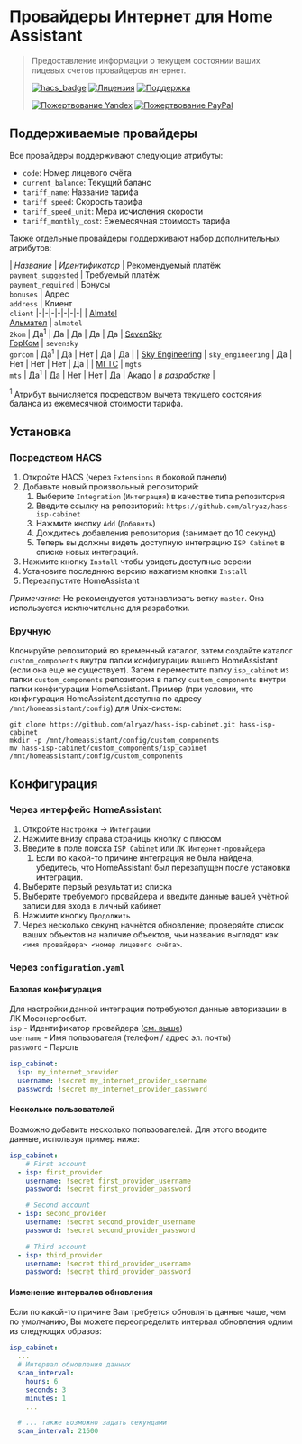 # Провайдеры Интернет для Home Assistant
> Предоставление информации о текущем состоянии ваших лицевых счетов провайдеров интернет.
>
>[![hacs_badge](https://img.shields.io/badge/HACS-Custom-orange.svg)](https://github.com/custom-components/hacs)
>[![Лицензия](https://img.shields.io/badge/%D0%9B%D0%B8%D1%86%D0%B5%D0%BD%D0%B7%D0%B8%D1%8F-MIT-yellow.svg)](https://opensource.org/licenses/MIT)
>[![Поддержка](https://img.shields.io/badge/%D0%9F%D0%BE%D0%B4%D0%B4%D0%B5%D1%80%D0%B6%D0%B8%D0%B2%D0%B0%D0%B5%D1%82%D1%81%D1%8F%3F-%D0%B4%D0%B0-green.svg)](https://github.com/alryaz/hass-isp-cabinet/graphs/commit-activity)
>
>[![Пожертвование Yandex](https://img.shields.io/badge/%D0%9F%D0%BE%D0%B6%D0%B5%D1%80%D1%82%D0%B2%D0%BE%D0%B2%D0%B0%D0%BD%D0%B8%D0%B5-Yandex-red.svg)](https://money.yandex.ru/to/410012369233217)
>[![Пожертвование PayPal](https://img.shields.io/badge/%D0%9F%D0%BE%D0%B6%D0%B5%D1%80%D1%82%D0%B2%D0%BE%D0%B2%D0%B0%D0%BD%D0%B8%D0%B5-Paypal-blueviolet.svg)](https://www.paypal.me/alryaz)

## Поддерживаемые провайдеры
Все провайдеры поддерживают следующие атрибуты:
- `code`: Номер лицевого счёта
- `current_balance`: Текущий баланс
- `tariff_name`: Название тарифа
- `tariff_speed`: Скорость тарифа
- `tariff_speed_unit`: Мера исчисления скорости
- `tariff_monthly_cost`: Ежемесячная стоимость тарифа

Также отдельные провайдеры поддерживают набор дополнительных атрибутов:

<a name="providers_table"></a>
| _Название_ | _Идентификатор_ | Рекомендуемый платёж<br>`payment_suggested` | Требуемый платёж<br>`payment_required`   | Бонусы<br>`bonuses`    | Адрес<br>`address`     | Клиент<br>`client`
|-|-|-|-|-|-|-|
| [Almatel<br>Альмател](https://almatel.ru) | `almatel`<br>`2kom` | Да<sup>1</sup> | Да | Да | Да | Да
| [SevenSky<br>ГорКом](https://seven-sky.net) | `sevensky`<br>`gorcom` | Да<sup>1</sup> | Да | Нет | Да | Да |
| [Sky Engineering](http://sky-en.ru) | `sky_engineering` | Да | Нет | Нет | Нет | Да |
| [МГТС](https://mgts.ru) | `mgts`<br>`mts` | Да<sup>1</sup> | Да | Нет | Нет | Да
| Акадо | _в разработке_ |

<sup>1</sup> Атрибут вычисляется посредством вычета текущего состояния баланса из ежемесячной стоимости тарифа.

## Установка
### Посредством HACS
1. Откройте HACS (через `Extensions` в боковой панели)
1. Добавьте новый произвольный репозиторий:
   1. Выберите `Integration` (`Интеграция`) в качестве типа репозитория
   1. Введите ссылку на репозиторий: `https://github.com/alryaz/hass-isp-cabinet`
   1. Нажмите кнопку `Add` (`Добавить`)
   1. Дождитесь добавления репозитория (занимает до 10 секунд)
   1. Теперь вы должны видеть доступную интеграцию `ISP Cabinet` в списке новых интеграций.
1. Нажмите кнопку `Install` чтобы увидеть доступные версии
1. Установите последнюю версию нажатием кнопки `Install`
1. Перезапустите HomeAssistant

_Примечание:_ Не рекомендуется устанавливать ветку `master`. Она используется исключительно для разработки. 

### Вручную
Клонируйте репозиторий во временный каталог, затем создайте каталог `custom_components` внутри папки конфигурации
вашего HomeAssistant (если она еще не существует). Затем переместите папку `isp_cabinet` из папки `custom_components` 
репозитория в папку `custom_components` внутри папки конфигурации HomeAssistant.
Пример (при условии, что конфигурация HomeAssistant доступна по адресу `/mnt/homeassistant/config`) для Unix-систем:
```
git clone https://github.com/alryaz/hass-isp-cabinet.git hass-isp-cabinet
mkdir -p /mnt/homeassistant/config/custom_components
mv hass-isp-cabinet/custom_components/isp_cabinet /mnt/homeassistant/config/custom_components
```

## Конфигурация
### Через интерфейс HomeAssistant
1. Откройте `Настройки` -> `Интеграции`
1. Нажмите внизу справа страницы кнопку с плюсом
1. Введите в поле поиска `ISP Cabinet` или `ЛК Интернет-провайдера`
   1. Если по какой-то причине интеграция не была найдена, убедитесь, что HomeAssistant был перезапущен после
        установки интеграции.
1. Выберите первый результат из списка
1. Выберите требуемого провайдера и введите данные вашей учётной записи для входа в личный кабинет
1. Нажмите кнопку `Продолжить`
1. Через несколько секунд начнётся обновление; проверяйте список ваших объектов на наличие
   объектов, чьи названия выглядят как `<имя провайдера> <номер лицевого счёта>`.
   
### Через `configuration.yaml`
#### Базовая конфигурация
Для настройки данной интеграции потребуются данные авторизации в ЛК Мосэнергосбыт.  
`isp` - Идентификатор провайдера ([см. выше](#providers_table))  
`username` - Имя пользователя (телефон / адрес эл. почты)  
`password` - Пароль
```yaml
isp_cabinet:
  isp: my_internet_provider
  username: !secret my_internet_provider_username
  password: !secret my_internet_provider_password
```

#### Несколько пользователей
Возможно добавить несколько пользователей.
Для этого вводите данные, используя пример ниже:
```yaml
isp_cabinet:
    # First account
  - isp: first_provider
    username: !secret first_provider_username
    password: !secret first_provider_password

    # Second account
  - isp: second_provider
    username: !secret second_provider_username
    password: !secret second_provider_password

    # Third account
  - isp: third_provider
    username: !secret third_provider_username
    password: !secret third_provider_password 
```

#### Изменение интервалов обновления
Если по какой-то причине Вам требуется обновлять данные чаще, чем по умолчанию,
Вы можете переопределить интервал обновления одним из следующих образов:
```yaml
isp_cabinet:
  ...
  # Интервал обновления данных
  scan_interval:
    hours: 6
    seconds: 3
    minutes: 1
    ...

  # ... также возможно задать секундами
  scan_interval: 21600
```